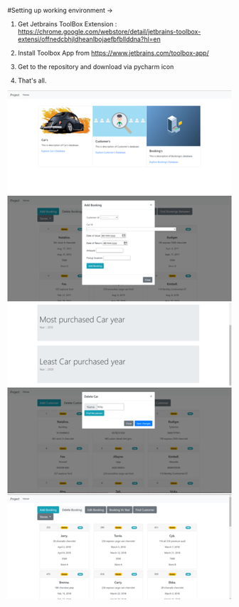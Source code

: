 #Setting up working environment ->

1. Get Jetbrains ToolBox Extension : https://chrome.google.com/webstore/detail/jetbrains-toolbox-extensi/offnedcbhjldheanlbojaefbfbllddna?hl=en

2. Install Toolbox App from https://www.jetbrains.com/toolbox-app/

3. Get to the repository and download via pycharm icon

4. That's all.


<img src = "https://github.com/undefinedzack/car_rental.project/blob/master/Output/homepage.png"/>

<img src = "https://github.com/undefinedzack/car_rental.project/blob/master/Output/Add_Booking.png "/>

<img src = "https://github.com/undefinedzack/car_rental.project/blob/master/Output/Most_and_least_booking_years.png"/>

<img src = "https://github.com/undefinedzack/car_rental.project/blob/master/Output/Customer_search_query.png"/>

<img src = "https://github.com/undefinedzack/car_rental.project/blob/master/Output/Booking_search_query_result.png"/>
